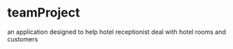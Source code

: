 # teamProject
an application designed to help hotel receptionist deal with hotel rooms and customers
